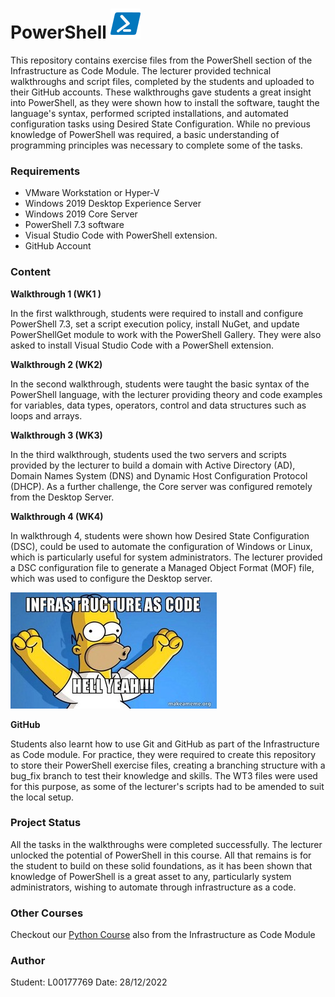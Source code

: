 # PowerShell ![icons8-powershell-48](./icons8-powershell-48.png)

This repository contains exercise files from the PowerShell section of the Infrastructure as Code Module.  The lecturer provided technical walkthroughs and script files, completed by the students and uploaded to their GitHub accounts.  These walkthroughs gave students a great insight into PowerShell, as they were shown how to install the software, taught the language's syntax, performed scripted installations, and automated configuration tasks using Desired State Configuration. While no previous knowledge of PowerShell was required, a basic understanding of programming principles was necessary to complete some of the tasks.

### Requirements 

- VMware Workstation or Hyper-V
- Windows 2019 Desktop Experience Server
- Windows 2019 Core Server 
- PowerShell 7.3  software
- Visual Studio Code with PowerShell extension. 
- GitHub Account

### Content

**Walkthrough 1 (WK1 )**

In the first walkthrough, students were required to install and configure PowerShell 7.3, set a script execution policy, install NuGet, and update PowerShellGet module to work with the  PowerShell Gallery.  They were also asked to install Visual Studio Code with a PowerShell extension. 

**Walkthrough 2 (WK2)**

In the second walkthrough, students were taught the basic syntax of the PowerShell language,  with the lecturer providing theory and code examples for variables, data types, operators, control and data structures such as loops and arrays. 

**Walkthrough 3 (WK3)**

In the third walkthrough, students used the two servers and scripts provided by the lecturer to build a domain with Active Directory (AD), Domain Names System (DNS) and Dynamic Host Configuration Protocol (DHCP). As a further challenge, the Core server was configured remotely from the Desktop Server. 

**Walkthrough 4 (WK4)**

In walkthrough 4, students were shown how Desired State Configuration (DSC), could be used to automate the configuration of Windows or Linux, which is particularly useful for system administrators. The lecturer provided a DSC configuration file to generate a Managed Object Format (MOF) file, which was used to configure the Desktop server.

![infrastructure-as-code](./infrastructure-as-code.jpg)

**GitHub**

Students also learnt how to use Git and GitHub as part of the Infrastructure as Code module. For practice, they were required to create this repository to store their PowerShell exercise files, creating a branching structure with a bug_fix  branch to test their knowledge and skills.  The WT3 files were used for this purpose, as some of the lecturer's scripts had to be amended to suit the local setup.

### Project Status

All the tasks in the walkthroughs were completed successfully. The lecturer unlocked the potential of PowerShell in this course.  All that remains is for the student to build on these solid foundations, as it has been shown that knowledge of PowerShell is a great asset to any, particularly system administrators, wishing to automate through infrastructure as a code.

### Other Courses

Checkout  our  [Python Course](https://github.com/L00177769/Python.git) also from the Infrastructure as Code Module

### Author

Student: L00177769  Date: 28/12/2022